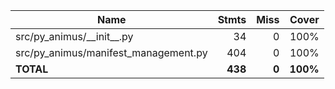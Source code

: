 | Name                                   |    Stmts |     Miss |    Cover |
|--------------------------------------- | -------: | -------: | -------: |
| src/py\_animus/\_\_init\_\_.py         |       34 |        0 |     100% |
| src/py\_animus/manifest\_management.py |      404 |        0 |     100% |
|                              **TOTAL** |  **438** |    **0** | **100%** |
